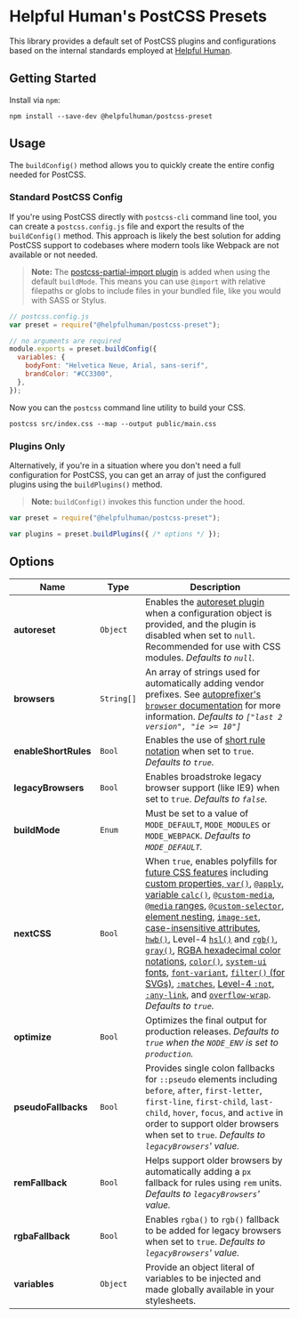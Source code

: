 # Helpful Human's PostCSS Presets

This library provides a default set of PostCSS plugins and configurations based on the internal standards employed at [Helpful Human](http://helpfulhuman.com).

## Getting Started

Install via `npm`:

```
npm install --save-dev @helpfulhuman/postcss-preset
```

## Usage

The `buildConfig()` method allows you to quickly create the entire config needed for PostCSS.

### Standard PostCSS Config

If you're using PostCSS directly with `postcss-cli` command line tool, you can create a `postcss.config.js` file and export the results of the `buildConfig()` method.  This approach is likely the best solution for adding PostCSS support to codebases where modern tools like Webpack are not available or not needed.

> **Note:** The [postcss-partial-import plugin](https://npmjs.com/package/postcss-partial-import) is added when using the default `buildMode`.  This means you can use `@import` with relative filepaths or globs to include files in your bundled file, like you would with SASS or Stylus.

```js
// postcss.config.js
var preset = require("@helpfulhuman/postcss-preset");

// no arguments are required
module.exports = preset.buildConfig({
  variables: {
    bodyFont: "Helvetica Neue, Arial, sans-serif",
    brandColor: "#CC3300",
  },
});
```

Now you can the `postcss` command line utility to build your CSS.

```
postcss src/index.css --map --output public/main.css
```

### Plugins Only

Alternatively, if you're in a situation where you don't need a full configuration for PostCSS, you can get an array of just the configured plugins using the `buildPlugins()` method.

> **Note:** `buildConfig()` invokes this function under the hood.

```js
var preset = require("@helpfulhuman/postcss-preset");

var plugins = preset.buildPlugins({ /* options */ });
```

## Options

Name | Type | Description
-----|------|------------
**autoreset** | `Object` | Enables the [autoreset plugin](https://github.com/maximkoretskiy/postcss-autoreset) when a configuration object is provided, and the plugin is disabled when set to `null`. Recommended for use with CSS modules. _Defaults to `null`._
**browsers** | `String[]` | An array of strings used for automatically adding vendor prefixes.  See [autoprefixer's `browser` documentation](https://github.com/postcss/autoprefixer#browsers) for more information.  _Defaults to `["last 2 version", "ie >= 10"]`_
**enableShortRules** | `Bool` | Enables the use of [short rule notation](https://www.npmjs.com/package/postcss-short) when set to `true`.  _Defaults to `true`._
**legacyBrowsers** | `Bool` | Enables broadstroke legacy browser support (like IE9) when set to `true`. _Defaults to `false`._
**buildMode** | `Enum` | Must be set to a value of `MODE_DEFAULT`, `MODE_MODULES` or `MODE_WEBPACK`.  _Defaults to `MODE_DEFAULT`._
**nextCSS** | `Bool` | When `true`, enables polyfills for [future CSS features](http://cssnext.io/) including [custom properties, `var()`](https://npmjs.com/package/postcss-custom-properties), [`@apply`](https://npmjs.com/package/postcss-apply), [variable `calc()`](https://npmjs.com/package/postcss-calc), [`@custom-media`](https://npmjs.com/package/postcss-custom-media), [`@media` ranges](https://npmjs.com/package/postcss-media-min-max), [`@custom-selector`](https://npmjs.com/package/postcss-custom-selectors), [element nesting](https://npmjs.com/package/postcss-nesting), [`image-set`](https://npmjs.com/package/postcss-image-set-polyfill), [case-insensitive attributes](https://npmjs.com/package/postcss-attribute-case-insensitive), [`hwb()`](https://npmjs.com/package/postcss-color-hwb), Level-4 [`hsl()`](https://www.npmjs.com/package/postcss-color-hsl) and [`rgb()`](https://www.npmjs.com/package/postcss-color-rgb), [`gray()`](https://npmjs.com/package/postcss-color-gray), [RGBA hexadecimal color notations](https://npmjs.com/package/postcss-color-hex-alpha), [`color()`](https://npmjs.com/package/postcss-color-function), [`system-ui` fonts](https://npmjs.com/package/postcss-font-family-system-ui), [`font-variant`](https://npmjs.com/package/postcss-font-variant), [`filter()` (for SVGs)](https://npmjs.com/package/pleeease-filters), [`:matches`](https://npmjs.com/package/postcss-selector-matches), [Level-4 `:not`](https://npmjs.com/package/postcss-selector-not), [`:any-link`](https://npmjs.com/package/postcss-pseudo-class-any-link), and [`overflow-wrap`](https://www.npmjs.com/package/postcss-replace-overflow-wrap). _Defaults to `true`._
**optimize** | `Bool` | Optimizes the final output for production releases.  _Defaults to `true` when the `NODE_ENV` is set to `production`._
**pseudoFallbacks** | `Bool` | Provides single colon fallbacks for `::pseudo` elements including `before`, `after`, `first-letter`, `first-line`, `first-child`, `last-child`, `hover`, `focus`, and `active` in order to support older browsers when set to `true`. _Defaults to `legacyBrowsers`' value._
**remFallback** | `Bool` | Helps support older browsers by automatically adding a `px` fallback for rules using `rem` units.  _Defaults to `legacyBrowsers`' value._
**rgbaFallback** | `Bool` | Enables `rgba()` to `rgb()` fallback to be added for legacy browsers when set to `true`. _Defaults to `legacyBrowsers`' value._
**variables** | `Object` | Provide an object literal of variables to be injected and made globally available in your stylesheets.